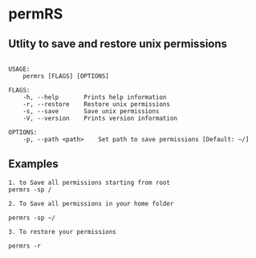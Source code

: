 # permRS


## Utlity to save and restore unix permissions

```

USAGE:
    permrs [FLAGS] [OPTIONS]

FLAGS:
    -h, --help       Prints help information
    -r, --restore    Restore unix permissions
    -s, --save       Save unix permissions
    -V, --version    Prints version information

OPTIONS:
    -p, --path <path>    Set path to save permissions [Default: ~/]
```

## Examples

```
1. to Save all permissions starting from root
permrs -sp /

2. To Save all permissions in your home folder

permrs -sp ~/

3. To restore your permissions

permrs -r
